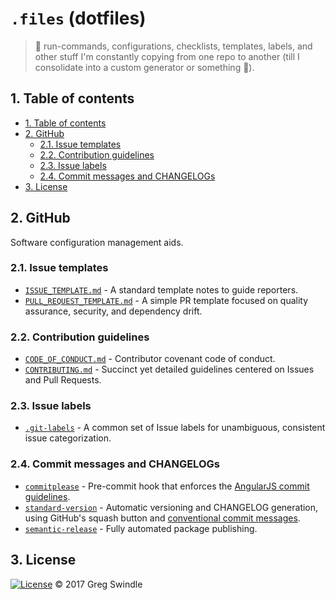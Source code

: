 # `.files` (dotfiles)
> :page_facing_up: run-commands, configurations, checklists, templates, labels, and other stuff I'm constantly copying from one repo to another (till I consolidate into a custom generator or something :triumph:).

## 1. Table of contents
<!-- TOC depthFrom:2 depthTo:6 withLinks:1 updateOnSave:1 orderedList:0 -->

- [1. Table of contents](#1-table-of-contents)
- [2. GitHub](#2-github)
	- [2.1. Issue templates](#21-issue-templates)
	- [2.2. Contribution guidelines](#22-contribution-guidelines)
	- [2.3. Issue labels](#23-issue-labels)
	- [2.4. Commit messages and CHANGELOGs](#24-commit-messages-and-changelogs)
- [3. License](#3-license)

<!-- /TOC -->

## 2. GitHub

Software configuration management aids.

### 2.1. Issue templates

* [`ISSUE_TEMPLATE.md`][issue-template-url] - A standard template notes to guide reporters.
* [`PULL_REQUEST_TEMPLATE.md`][pr-template-url] - A simple PR template focused on quality assurance, security, and dependency drift.

### 2.2. Contribution guidelines

* [`CODE_OF_CONDUCT.md`][coc-url] - Contributor covenant code of conduct.
* [`CONTRIBUTING.md`][contributing-url] - Succinct yet detailed guidelines centered on Issues and Pull Requests.

### 2.3. Issue labels

* [`.git-labels`][git-labels-url] - A common set of Issue labels for unambiguous, consistent issue categorization.

### 2.4. Commit messages and CHANGELOGs

* [`commitplease`][commitplease-url] - Pre-commit hook that enforces the [AngularJS commit guidelines][angularjs-commit-guidelines-url].
* [`standard-version`][standard-version-url] - Automatic versioning and CHANGELOG generation, using GitHub's squash button and [conventional commit messages][conventional-commits-url].
* [`semantic-release`][semantic-release-url] - Fully automated package publishing.

## 3. License

[![License][license-badge]][license-url]  © 2017 Greg Swindle

[angularjs-commit-guidelines-url]: https://github.com/angular/angular.js/blob/master/CONTRIBUTING.md#commit
[coc-url]: .github/CODE_OF_CONDUCT.md
[commitplease-url]: https://github.com/jzaefferer/commitplease
[contributing-url]: .github/CONTRIBUTING.md
[conventional-commits-url]: https://conventionalcommits.org/
[git-labels-url]: .git-labels/README.md
[issue-template-url]: .github/ISSUE_TEMPLATE.md
[license-badge]: https://img.shields.io/badge/License-MIT-blue.svg?style=flat-square
[license-url]: ./LICENSE
[pr-template-url]: .github/PULL_REQUEST_TEMPLATE.md
[semantic-release-url]: https://github.com/semantic-release/semantic-release
[standard-version-url]: https://github.com/conventional-changelog/standard-version
